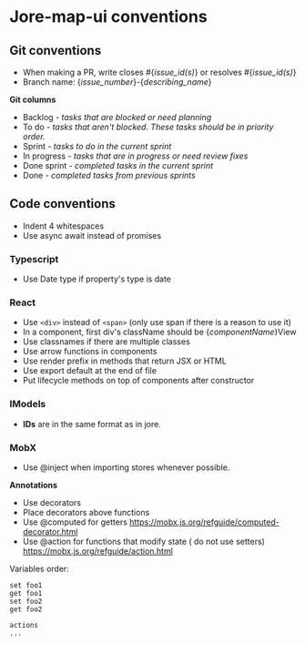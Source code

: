 # Jore-map-ui conventions

## Git conventions

-   When making a PR, write closes #{_issue_id(s)_} or resolves #{_issue_id(s)_}
-   Branch name: {_issue_number_}-{_describing_name_}

**Git columns**

-   Backlog _- tasks that are blocked or need planning_
-   To do _- tasks that aren't blocked. These tasks should be in priority order._
-   Sprint _- tasks to do in the current sprint_
-   In progress _- tasks that are in progress or need review fixes_
-   Done sprint _- completed tasks in the current sprint_
-   Done _- completed tasks from previous sprints_

## Code conventions

-   Indent 4 whitespaces
-   Use async await instead of promises

### Typescript

-   Use Date type if property's type is date

### React

-   Use `<div>` instead of `<span>` (only use span if there is a reason to use it)
-   In a component, first div's className should be {_componentName_}View
-   Use classnames if there are multiple classes
-   Use arrow functions in components
-   Use render prefix in methods that return JSX or HTML
-   Use export default at the end of file
-   Put lifecycle methods on top of components after constructor

### IModels

-   **IDs** are in the same format as in jore.

### MobX

-   Use @inject when importing stores whenever possible.

**Annotations**

-   Use decorators
-   Place decorators above functions
-   Use @computed for getters https://mobx.js.org/refguide/computed-decorator.html
-   Use @action for functions that modify state ( do not use setters) https://mobx.js.org/refguide/action.html

Variables order:

```
set foo1
get foo1
set foo2
get foo2

actions
...
```
